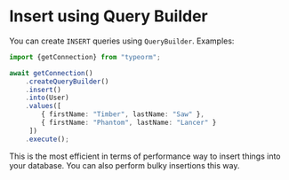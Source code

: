 # Insert using Query Builder

You can create `INSERT` queries using `QueryBuilder`.
Examples:

```typescript
import {getConnection} from "typeorm";

await getConnection()
    .createQueryBuilder()
    .insert()
    .into(User)
    .values([
        { firstName: "Timber", lastName: "Saw" }, 
        { firstName: "Phantom", lastName: "Lancer" }
     ])
    .execute();
```

This is the most efficient in terms of performance way to insert things into your database.
You can also perform bulky insertions this way.
     